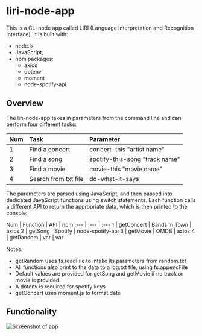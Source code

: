 # liri-node-app
This is a CLI node app called LIRI (Language Interpretation and Recognition Interface). It is built with:

* node.js,
* JavaScript,
* npm packages:
  * axios
  * dotenv
  * moment
  * node-spotify-api


## Overview
The liri-node-app takes in parameters from the command line and can perform four different tasks:

Num | Task | Parameter
:--- | :--- | :--- |
1 | Find a concert | concert-this "artist name"
2 | Find a song | spotify-this-song "track name"
3 | Find a movie | movie-this "movie name"
4 | Search from txt file | do-what-it-says

The parameters are parsed using JavaScript, and then passed into dedicated JavaScript functions using switch statements. Each function calls a different API to return the appropriate data, which is then printed to the console:

Num | Function | API | npm 
:--- | :--- | :---
1 | getConcert | Bands In Town | axios
2 | getSong | Spotify | node-spotify-api
3 | getMovie | OMDB | axios
4 | getRandom | var | var

Notes:

* getRandom uses fs.readFile to intake its parameters from random.txt
* All functions also print to the data to a log.txt file, using fs.appendFile
* Default values are provided for getSong and getMovie if no track or movie is provided.
* A dotenv is required for spotify keys
* getConcert uses moment.js to format date

## Functionality
![Screenshot of app](images/screenshot.gif)